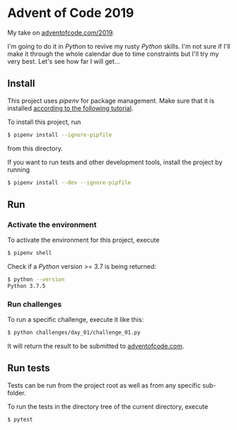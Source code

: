 # Advent of Code 2019

My take on [adventofcode.com/2019](https//adventofcode.com/2019).

I'm going to do it in _Python_ to revive my rusty _Python_ skills. I'm not sure if I'll make it through the whole calendar due to time constraints but I'll try my very best. Let's see how far I will get...

## Install

This project uses _pipenv_ for package management. Make sure that it is installed [according to the following tutorial](https://realpython.com/pipenv-guide/).

To install this project, run

```sh
$ pipenv install --ignore-pipfile
```

from this directory.

If you want to run tests and other development tools, install the project by running

```sh
$ pipenv install --dev --ignore-pipfile
```

## Run

### Activate the environment

To activate the environment for this project, execute

```sh
$ pipenv shell
```

Check if a _Python_ version >= 3.7 is being returned:

```sh
$ python --version
Python 3.7.5
```

### Run challenges

To run a specific challenge, execute it like this:

```sh
$ python challenges/day_01/challenge_01.py
```

It will return the result to be submitted to [adventofcode.com](https://adventofcode.com).

## Run tests

Tests can be run from the project root as well as from any specific sub-folder.

To run the tests in the directory tree of the current directory, execute

```sh
$ pytest
```


